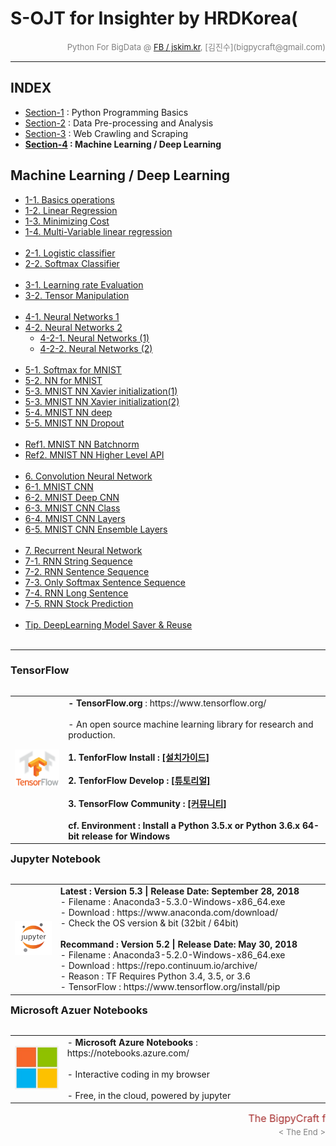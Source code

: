 
# S-OJT for Insighter by HRDKorea(

<div align='right'><font size=2 color='gray'>Python For BigData @ <font color='blue'><a href='https://www.facebook.com/jskim.kr'>FB / jskim.kr</a></font>, [김진수](bigpycraft@gmail.com)</font></div>
<hr>

## INDEX
>  
- [Section-1][link-A] : Python Programming Basics 
- [Section-2][link-B] : Data Pre-processing and Analysis 
- [Section-3][link-C] : Web Crawling and Scraping
- <b>[Section-4][link-D] : Machine Learning / Deep Learning</b>

[link-A]: ../E01_Sect-A "Go Section-A"
[link-B]: ../E02_Sect-B "Go Section-B"
[link-C]: ../E03_Sect-C "Go Section-C"
[link-D]: ../E04_Sect-D "Go Section-D"


## Machine Learning / Deep Learning

- <a href="https://htmlpreview.github.io/?https://github.com/lukejskim/iitp18-multicampus/blob/master/E05_Sect-E/html/BDA-ML101-Basics_operations.html                 "> 1-1. Basics operations                  </a>
- <a href="https://htmlpreview.github.io/?https://github.com/lukejskim/iitp18-multicampus/blob/master/E05_Sect-E/html/BDA-ML102-Linear_Regression.html                 "> 1-2. Linear Regression                  </a>
- <a href="https://htmlpreview.github.io/?https://github.com/lukejskim/iitp18-multicampus/blob/master/E05_Sect-E/html/BDA-ML103-Minimizing_Cost.html                   "> 1-3. Minimizing Cost                    </a>
- <a href="https://htmlpreview.github.io/?https://github.com/lukejskim/iitp18-multicampus/blob/master/E05_Sect-E/html/BDA-ML104-Multi-Variable_linear_regression.html  "> 1-4. Multi-Variable linear regression   </a>
<br/><br/>
- <a href="https://htmlpreview.github.io/?https://github.com/lukejskim/iitp18-multicampus/blob/master/E05_Sect-E/html/BDA-ML201-Logistic_classifier_ver2.html          "> 2-1. Logistic classifier                </a>
- <a href="https://htmlpreview.github.io/?https://github.com/lukejskim/iitp18-multicampus/blob/master/E05_Sect-E/html/BDA-ML202-Softmax_Classifier.html                "> 2-2. Softmax Classifier                 </a>
<br/><br/>
- <a href="https://htmlpreview.github.io/?https://github.com/lukejskim/iitp18-multicampus/blob/master/E05_Sect-E/html/BDA-ML301-Learning_rate_Evaluation.html          "> 3-1. Learning rate Evaluation           </a>
- <a href="https://htmlpreview.github.io/?https://github.com/lukejskim/iitp18-multicampus/blob/master/E05_Sect-E/html/BDA-ML302-Tensor_Manipulation.html               "> 3-2. Tensor Manipulation                </a>
<br/><br/>
- <a href="https://htmlpreview.github.io/?https://github.com/lukejskim/iitp18-multicampus/blob/master/E05_Sect-E/html/BDA-ML401-Neural_Networks.html                   "> 4-1. Neural Networks 1                  </a>
- <a href="https://htmlpreview.github.io/?https://github.com/lukejskim/iitp18-multicampus/blob/master/E05_Sect-E/html/BDA-ML402_Neural_Networks.html                   "> 4-2. Neural Networks 2                  </a>
    - <a href="https://htmlpreview.github.io/?https://github.com/lukejskim/iitp18-multicampus/blob/master/E05_Sect-E/html/BDA-ML402_Neural_Networks_2-1.html           "> 4-2-1. Neural Networks (1)              </a>
    - <a href="https://htmlpreview.github.io/?https://github.com/lukejskim/iitp18-multicampus/blob/master/E05_Sect-E/html/BDA-ML402_Neural_Networks_2-2.html           "> 4-2-2. Neural Networks (2)              </a>
<br/><br/>
- <a href="https://htmlpreview.github.io/?https://github.com/lukejskim/iitp18-multicampus/blob/master/E05_Sect-E/html/BDA-ML511-Softmax_for_MNIST.html                 "> 5-1. Softmax for MNIST                  </a>
- <a href="https://htmlpreview.github.io/?https://github.com/lukejskim/iitp18-multicampus/blob/master/E05_Sect-E/html/BDA-ML512-NN_for_MNIST.html                      "> 5-2. NN for MNIST                       </a>
- <a href="https://htmlpreview.github.io/?https://github.com/lukejskim/iitp18-multicampus/blob/master/E05_Sect-E/html/BDA-ML513-MNIST_NN_Xavier2.html                  "> 5-3. MNIST NN Xavier initialization(1)  </a>
- <a href="https://htmlpreview.github.io/?https://github.com/lukejskim/iitp18-multicampus/blob/master/E05_Sect-E/html/BDA-ML513-MNIST_NN_Xavier3.html                  "> 5-3. MNIST NN Xavier initialization(2)  </a>
- <a href="https://htmlpreview.github.io/?https://github.com/lukejskim/iitp18-multicampus/blob/master/E05_Sect-E/html/BDA-ML514-MNIST_NN_deep.html                     "> 5-4. MNIST NN deep                      </a>
- <a href="https://htmlpreview.github.io/?https://github.com/lukejskim/iitp18-multicampus/blob/master/E05_Sect-E/html/BDA-ML515-MNIST_NN_Dropout.html                  "> 5-5. MNIST NN Dropout                   </a>
<br/><br/>
- <a href="https://htmlpreview.github.io/?https://github.com/lukejskim/iitp18-multicampus/blob/master/E05_Sect-E/html/BDA-ML516-MNIST_NN_Batchnorm.html                "> Ref1. MNIST NN Batchnorm                </a>
- <a href="https://htmlpreview.github.io/?https://github.com/lukejskim/iitp18-multicampus/blob/master/E05_Sect-E/html/BDA-ML517-MNIST_NN_Higher_Level_API.html         "> Ref2. MNIST NN Higher Level API         </a>
<br/><br/>
- <a href="https://htmlpreview.github.io/?https://github.com/lukejskim/iitp18-multicampus/blob/master/E05_Sect-E/html/BDA-ML620-CNN_Basics.html                        "> 6. Convolution Neural Network           </a>
- <a href="https://htmlpreview.github.io/?https://github.com/lukejskim/iitp18-multicampus/blob/master/E05_Sect-E/html/BDA-ML621-MNIST_CNN.html                         "> 6-1. MNIST CNN                          </a>
- <a href="https://htmlpreview.github.io/?https://github.com/lukejskim/iitp18-multicampus/blob/master/E05_Sect-E/html/BDA-ML622-MNIST_Deep_CNN.html                    "> 6-2. MNIST Deep CNN                     </a>
- <a href="https://htmlpreview.github.io/?https://github.com/lukejskim/iitp18-multicampus/blob/master/E05_Sect-E/html/BDA-ML623-MNIST_CNN_Class.html                   "> 6-3. MNIST CNN Class                    </a>
- <a href="https://htmlpreview.github.io/?https://github.com/lukejskim/iitp18-multicampus/blob/master/E05_Sect-E/html/BDA-ML624-MNIST_CNN_Layers.html                  "> 6-4. MNIST CNN Layers                   </a>
- <a href="https://htmlpreview.github.io/?https://github.com/lukejskim/iitp18-multicampus/blob/master/E05_Sect-E/html/BDA-ML625-MNIST_CNN_Ensemble_Layers.html         "> 6-5. MNIST CNN Ensemble Layers          </a>
<br/><br/>
- <a href="https://htmlpreview.github.io/?https://github.com/lukejskim/iitp18-multicampus/blob/master/E05_Sect-E/html/BDA-ML721_RNN_String_Sequence.html               "> 7. Recurrent Neural Network             </a>
- <a href="https://htmlpreview.github.io/?https://github.com/lukejskim/iitp18-multicampus/blob/master/E05_Sect-E/html/BDA-ML721_RNN_String_Sequence.html               "> 7-1. RNN String Sequence                </a>
- <a href="https://htmlpreview.github.io/?https://github.com/lukejskim/iitp18-multicampus/blob/master/E05_Sect-E/html/BDA-ML722_RNN_Sentence_Sequence.html             "> 7-2. RNN Sentence Sequence              </a>
- <a href="https://htmlpreview.github.io/?https://github.com/lukejskim/iitp18-multicampus/blob/master/E05_Sect-E/html/BDA-ML723_Only_Softmax_Sentence_Sequence.html    "> 7-3. Only Softmax Sentence Sequence     </a>
- <a href="https://htmlpreview.github.io/?https://github.com/lukejskim/iitp18-multicampus/blob/master/E05_Sect-E/html/BDA-ML724_RNN_Long_Sentence.html                 "> 7-4. RNN Long Sentence                  </a>
- <a href="https://htmlpreview.github.io/?https://github.com/lukejskim/iitp18-multicampus/blob/master/E05_Sect-E/html/BDA-ML725_RNN_Stock_Prediction.html              "> 7-5. RNN Stock Prediction               </a>
<br/><br/>
- <a href="https://htmlpreview.github.io/?https://github.com/lukejskim/iitp18-multicampus/blob/master/E05_Sect-E/html/BDA-ML810_NN_Saver.html         "> Tip. DeepLearning Model Saver & Reuse  </a>
<br/><br/>


<hr>

### TensorFlow

<table align="left">
    <tr align="left">
        <td width="200">
            <a href="https://www.tensorflow.org/">
            <img src="../images/TensorFlow_logo2.png" width="150" />
            </a>
        </td>
        <td width="800">
<div align="left">
    <b> - TensorFlow.org </b> : https://www.tensorflow.org/
    <br/><br/> - An open source machine learning library for research and production.
    <br/><br/>
    <b> 1. TenforFlow Install  : <a href='https://www.tensorflow.org/install/'>[설치가이드]</a>
    <br/><br/>
    <b> 2. TenforFlow Develop : <a href='https://www.tensorflow.org/tutorials/'>[튜토리얼]</a>
    <br/><br/>
    <b> 3. TensorFlow Community </b> : <a href='https://www.tensorflow.org/community/'>[커뮤니티]</a>
    <br/><br/>
    <b> cf. Environment : Install a Python 3.5.x or Python 3.6.x 64-bit release for Windows </b>
</div>
        </td>
    </tr>
</table>
<br/>


<hr>

<h3> Jupyter Notebook </h3>

<table align="left">
    <tr align="left">
        <td width="200">
            <a href="https://www.seleniumhq.org/projects/webdriver/">
            <img src="../images/jupyter.jpg" width="150" />
            </a>
        </td>
        <td width="800">
<div align="left">
<b> Latest : Version 5.3 | Release Date: September 28, 2018 </b>
<br/>
- Filename : Anaconda3-5.3.0-Windows-x86_64.exe 
<br/>
- Download : https://www.anaconda.com/download/
<br/>
- Check the OS version & bit (32bit / 64bit)
</div>
<br/>
<div align="left">
<b> Recommand : Version 5.2 | Release Date: May 30, 2018 </b>
<br/>
- Filename : Anaconda3-5.2.0-Windows-x86_64.exe
<br/>
- Download : https://repo.continuum.io/archive/ 
<br/>
- Reason : TF Requires Python 3.4, 3.5, or 3.6 
<br/>
- TensorFlow : https://www.tensorflow.org/install/pip
</div></td>
    </tr>
</table>
<br/>


<hr>

### Microsoft Azuer Notebooks

<table align="left">
    <tr align="left">
        <td width="200">
            <a href="https://notebooks.azure.com/">
            <img src="../images/microsoft.jpg" width="100" />
            </a>
        </td>
        <td width="800">
<div align="left">
- <b> Microsoft Azure Notebooks </b> : https://notebooks.azure.com/
<br/><br/>
- Interactive coding in my browser
<br/><br/>
- Free, in the cloud, powered by jupyter
</div></td>
    </tr>
</table>
<br/>


<hr>
<marquee><font size=3 color='brown'>The BigpyCraft find the information to design valuable society with Technology & Craft.</font></marquee>
<div align='right'><font size=2 color='gray'> &lt; The End &gt; </font></div>
